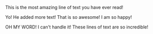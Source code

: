 This is the most amazing line of text you have ever read!

Yo! He added more text! That is so awesome! I am so happy!

OH MY WORD! I can't handle it! These lines of text are so incredible!
